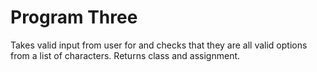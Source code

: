 # Program Three
Takes valid input from user for and checks that they are all valid options from a list of characters. Returns class and assignment.